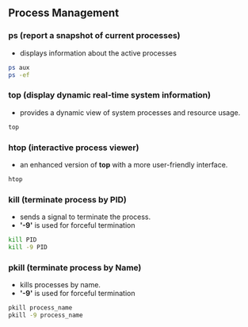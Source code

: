 ## Process Management

### ps (report a snapshot of current processes)

- displays information about the active processes

```bash
ps aux
ps -ef
```

### top (display dynamic real-time system information)

- provides a dynamic view of system processes and resource usage.

```bash
top
```

### htop (interactive process viewer)

- an enhanced version of **top** with a more user-friendly interface.

```bash
htop
```

### kill (terminate process by PID)

- sends a signal to terminate the process.
- **'-9'** is used for forceful termination

```bash
kill PID
kill -9 PID
```

### pkill (terminate process by Name)

- kills processes by name.
- **'-9'** is used for forceful termination

```bash
pkill process_name
pkill -9 process_name
```
